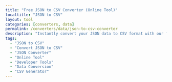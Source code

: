 ```yaml
---
title: "Free JSON to CSV Converter (Online Tool)"
localtitle: "JSON to CSV"
layout: tool
categories: [converters, data]
permalink: /converters/data/json-to-csv-converter
description: "Instantly convert your JSON data to CSV format with our free and easy-to-use online tool. Paste your JSON array and get clean, downloadable CSV in seconds."
tags:
  - "JSON to CSV"
  - "Convert JSON to CSV"
  - "JSON Converter"
  - "Online Tool"
  - "Developer Tools"
  - "Data Conversion"
  - "CSV Generator"
---
```


<link rel="stylesheet" href="https://cdnjs.cloudflare.com/ajax/libs/font-awesome/6.5.1/css/all.min.css">

<div class="jc2-wrapper">
    <style>
        :root {
            --jc2-primary: #3b82f6;
            --jc2-primary-dark: #2563eb;
            --jc2-accent: #14b8a6;
            --jc2-accent-dark: #0d9488;
            --jc2-bg-dark: #0f172a;
            --jc2-bg-secondary: #1e293b;
            --jc2-bg-tertiary: #334155;
            --jc2-text-primary: #f1f5f9;
            --jc2-text-secondary: #cbd5e1;
            --jc2-text-muted: #94a3b8;
            --jc2-border: rgba(148, 163, 184, 0.2);
            --jc2-shadow: 0 10px 40px rgba(0, 0, 0, 0.5);
            --jc2-shadow-lg: 0 20px 60px rgba(0, 0, 0, 0.6);
        }

        .jc2-wrapper {
            font-family: 'Inter', -apple-system, BlinkMacSystemFont, sans-serif;
            background: var(--jc2-bg-dark);
            min-height: 100vh;
            color: var(--jc2-text-primary);
            position: relative;
            overflow-x: hidden;
        }

        /* Animated background gradient */
        .jc2-wrapper::before {
            content: '';
            position: fixed;
            top: -50%;
            left: -50%;
            width: 200%;
            height: 200%;
            background: radial-gradient(
                ellipse at center,
                rgba(59, 130, 246, 0.15) 0%,
                rgba(14, 165, 233, 0.1) 25%,
                rgba(20, 184, 166, 0.05) 50%,
                transparent 100%
            );
            animation: jc2-gradient-rotate 20s linear infinite;
            pointer-events: none;
        }

        @keyframes jc2-gradient-rotate {
            from { transform: rotate(0deg); }
            to { transform: rotate(360deg); }
        }

        .jc2-wrapper * {
            margin: 0;
            padding: 0;
            box-sizing: border-box;
        }

        .jc2-layout {
            display: flex;
            flex-direction: column;
            width: 100%;
            max-width: 1200px;
            margin: 0 auto;
            gap: 30px;
            padding: 20px;
            position: relative;
            z-index: 1;
        }

        /* Mobile-first ordering */
        .jc2-tool-container { order: 1; }
        .jc2-sidebar { order: 2; }
        .jc2-info-content { order: 3; }

        .jc2-sidebar {
            display: flex;
            flex-direction: column;
            gap: 24px;
        }

        .jc2-related-card,
        .jc2-ad-space {
            background: linear-gradient(135deg, var(--jc2-bg-secondary) 0%, var(--jc2-bg-tertiary) 100%);
            border: 1px solid var(--jc2-border);
            border-radius: 20px;
            padding: 24px;
            backdrop-filter: blur(10px);
            transition: all 0.3s ease;
        }

        .jc2-related-card:hover {
            transform: translateY(-3px);
            box-shadow: 0 15px 50px rgba(59, 130, 246, 0.2);
        }

        .jc2-ad-space {
            min-height: 300px;
            display: flex;
            align-items: center;
            justify-content: center;
            text-align: center;
            color: var(--jc2-text-muted);
            border-style: dashed;
        }

        .jc2-related-card h3 {
            font-size: 1.35rem;
            font-weight: 800;
            margin-bottom: 20px;
            background: linear-gradient(135deg, var(--jc2-primary) 0%, var(--jc2-accent) 100%);
            -webkit-background-clip: text;
            -webkit-text-fill-color: transparent;
            background-clip: text;
            text-align: center;
        }

        .jc2-related-card ul {
            list-style: none;
        }

        .jc2-related-card li {
            margin-bottom: 8px;
        }

        .jc2-related-card a {
            display: flex;
            align-items: center;
            gap: 12px;
            text-decoration: none;
            color: var(--jc2-text-secondary);
            font-weight: 500;
            padding: 12px 16px;
            border-radius: 12px;
            transition: all 0.3s ease;
            border: 1px solid transparent;
        }

        .jc2-related-card a:hover {
            background: rgba(59, 130, 246, 0.1);
            border-color: rgba(59, 130, 246, 0.3);
            color: var(--jc2-primary);
            transform: translateX(4px);
        }

        .jc2-related-card .fas {
            font-size: 1.1rem;
            color: var(--jc2-primary);
        }

        /* Main tool container with glassmorphism */
        .jc2-tool-container {
            background: rgba(30, 41, 59, 0.8);
            backdrop-filter: blur(20px);
            border: 1px solid var(--jc2-border);
            border-radius: 24px;
            overflow: hidden;
            box-shadow: var(--jc2-shadow-lg);
        }

        .jc2-tool-header {
            background: linear-gradient(135deg, rgba(59, 130, 246, 0.1) 0%, rgba(20, 184, 166, 0.1) 100%);
            padding: 30px;
            border-bottom: 1px solid var(--jc2-border);
            position: relative;
            overflow: hidden;
        }

        .jc2-tool-header::after {
            content: '';
            position: absolute;
            top: 0;
            left: 0;
            right: 0;
            height: 1px;
            background: linear-gradient(90deg, transparent, var(--jc2-primary), transparent);
            animation: jc2-shimmer 3s linear infinite;
        }

        @keyframes jc2-shimmer {
            from { transform: translateX(-100%); }
            to { transform: translateX(100%); }
        }

        .jc2-tool-header h1 {
            font-size: 2rem;
            font-weight: 800;
            display: flex;
            align-items: center;
            justify-content: center;
            gap: 16px;
            text-align: center;
            color: wheat;
        }

        .jc2-tool-header .fas {
            color: var(--jc2-primary);
            animation: jc2-pulse 2s ease-in-out infinite;
        }

        @keyframes jc2-pulse {
            0%, 100% { transform: scale(1); }
            50% { transform: scale(1.1); }
        }

        .jc2-tool-body {
            padding: 30px;
        }

        .jc2-panels-wrapper {
            display: grid;
            grid-template-columns: 1fr;
            gap: 24px;
            margin-bottom: 30px;
        }

        @media (min-width: 768px) {
            .jc2-panels-wrapper {
                grid-template-columns: 1fr 1fr;
            }
        }

        .jc2-panel {
            background: rgba(15, 23, 42, 0.6);
            border: 1px solid var(--jc2-border);
            border-radius: 16px;
            overflow: hidden;
            transition: all 0.3s ease;
        }

        .jc2-panel:hover {
            border-color: rgba(59, 130, 246, 0.3);
            box-shadow: 0 0 30px rgba(59, 130, 246, 0.1);
        }

        .jc2-panel-header {
            background: rgba(30, 41, 59, 0.8);
            padding: 16px 20px;
            border-bottom: 1px solid var(--jc2-border);
            display: flex;
            justify-content: space-between;
            align-items: center;
        }

        .jc2-panel-header h2 {
            font-size: 1.1rem;
            font-weight: 700;
            display: flex;
            align-items: center;
            gap: 10px;
            color: var(--jc2-text-primary);
        }

        .jc2-textarea {
            width: 100%;
            min-height: 400px;
            padding: 20px;
            background: transparent;
            border: none;
            color: var(--jc2-text-primary);
            font-family: 'Fira Code', 'Courier New', monospace;
            font-size: 14px;
            line-height: 1.6;
            resize: vertical;
            outline: none;
        }

        .jc2-textarea::placeholder {
            color: var(--jc2-text-muted);
        }

        .jc2-textarea:focus {
            background: rgba(59, 130, 246, 0.05);
        }

        .jc2-controls-bar {
            display: flex;
            flex-wrap: wrap;
            gap: 12px;
            justify-content: center;
            margin-bottom: 24px;
        }

        .jc2-btn {
            padding: 12px 24px;
            border: none;
            border-radius: 12px;
            font-size: 15px;
            font-weight: 600;
            cursor: pointer;
            transition: all 0.3s ease;
            display: flex;
            align-items: center;
            gap: 8px;
            position: relative;
            overflow: hidden;
        }

        .jc2-btn::before {
            content: '';
            position: absolute;
            top: 50%;
            left: 50%;
            width: 0;
            height: 0;
            border-radius: 50%;
            background: rgba(255, 255, 255, 0.1);
            transform: translate(-50%, -50%);
            transition: width 0.6s, height 0.6s;
        }

        .jc2-btn:hover::before {
            width: 300px;
            height: 300px;
        }

        .jc2-btn-primary {
            background: linear-gradient(135deg, var(--jc2-primary) 0%, var(--jc2-primary-dark) 100%);
            color: white;
            box-shadow: 0 4px 15px rgba(59, 130, 246, 0.3);
        }

        .jc2-btn-primary:hover {
            transform: translateY(-2px);
            box-shadow: 0 6px 25px rgba(59, 130, 246, 0.4);
        }

        .jc2-btn-secondary {
            background: rgba(59, 130, 246, 0.1);
            color: var(--jc2-primary);
            border: 1px solid rgba(59, 130, 246, 0.3);
        }

        .jc2-btn-secondary:hover {
            background: rgba(59, 130, 246, 0.2);
            transform: translateY(-1px);
        }

        .jc2-status-message {
            padding: 16px 20px;
            border-radius: 12px;
            font-weight: 500;
            text-align: center;
            margin-bottom: 24px;
            display: none;
            animation: jc2-slideIn 0.3s ease;
        }

        @keyframes jc2-slideIn {
            from {
                opacity: 0;
                transform: translateY(-10px);
            }
            to {
                opacity: 1;
                transform: translateY(0);
            }
        }

        .jc2-error-message {
            background: rgba(239, 68, 68, 0.1);
            border: 1px solid rgba(239, 68, 68, 0.3);
            color: #fca5a5;
        }

        .jc2-success-message {
            background: rgba(16, 185, 129, 0.1);
            border: 1px solid rgba(16, 185, 129, 0.3);
            color: #6ee7b7;
        }

        .jc2-info-message {
            background: rgba(59, 130, 246, 0.1);
            border: 1px solid rgba(59, 130, 246, 0.3);
            color: #93c5fd;
        }

        .jc2-stats-panel {
            display: grid;
            grid-template-columns: repeat(auto-fit, minmax(120px, 1fr));
            gap: 16px;
            padding: 20px;
            background: rgba(59, 130, 246, 0.05);
            border: 1px solid rgba(59, 130, 246, 0.2);
            border-radius: 16px;
            margin-top: 24px;
        }

        .jc2-stat-item {
            text-align: center;
            padding: 12px;
            background: rgba(15, 23, 42, 0.6);
            border-radius: 12px;
            transition: all 0.3s ease;
        }

        .jc2-stat-item:hover {
            transform: translateY(-2px);
            background: rgba(59, 130, 246, 0.1);
        }

        .jc2-stat-value {
            font-size: 1.5rem;
            font-weight: 800;
            color: var(--jc2-primary);
            display: block;
            margin-bottom: 4px;
        }

        .jc2-stat-label {
            font-size: 0.875rem;
            color: var(--jc2-text-muted);
            font-weight: 500;
        }

        /* Info section with modern design */
        .jc2-info-content {
            background: linear-gradient(135deg, var(--jc2-bg-secondary) 0%, var(--jc2-bg-tertiary) 100%);
            border: 1px solid var(--jc2-border);
            border-radius: 24px;
            overflow: hidden;
            margin-top: 40px;
            backdrop-filter: blur(10px);
        }

        .jc2-info-header {
            background: linear-gradient(135deg, rgba(59, 130, 246, 0.2) 0%, rgba(20, 184, 166, 0.2) 100%);
            padding: 40px;
            text-align: center;
            border-bottom: 1px solid var(--jc2-border);
        }

        .jc2-info-header h2 {
            font-size: 2.25rem;
            font-weight: 900;
            background: linear-gradient(135deg, var(--jc2-primary) 0%, var(--jc2-accent) 100%);
            -webkit-background-clip: text;
            -webkit-text-fill-color: transparent;
            background-clip: text;
        }

        .jc2-info-body {
            padding: 50px 40px;
        }

        .jc2-info-box {
            background: rgba(59, 130, 246, 0.1);
            border-left: 4px solid var(--jc2-primary);
            padding: 24px;
            margin: 30px 0;
            border-radius: 0 12px 12px 0;
        }

        .jc2-info-note {
            background: rgba(20, 184, 166, 0.1);
            border-left: 4px solid var(--jc2-accent);
            padding: 20px;
            margin: 30px 0;
            border-radius: 0 12px 12px 0;
            color: var(--jc2-text-primary);
        }

        .jc2-info-content h3 {
            color: var(--jc2-text-primary);
            font-size: 1.75rem;
            margin: 2em 0 1em;
            font-weight: 800;
            position: relative;
            padding-left: 20px;
        }

        .jc2-info-content h3::before {
            content: '';
            position: absolute;
            left: 0;
            top: 50%;
            transform: translateY(-50%);
            width: 4px;
            height: 24px;
            background: linear-gradient(135deg, var(--jc2-primary), var(--jc2-accent));
            border-radius: 2px;
        }

        .jc2-info-content h4 {
            color: var(--jc2-text-secondary);
            font-size: 1.25rem;
            margin: 1.5em 0 0.8em;
            font-weight: 700;
        }

        .jc2-info-content p,
        .jc2-info-content li {
            font-size: 17px;
            line-height: 1.8;
            color: var(--jc2-text-secondary);
            margin-bottom: 1em;
        }

        .jc2-info-content ul {
            list-style: none;
            padding-left: 0;
        }

        .jc2-info-content ul li {
            position: relative;
            padding-left: 32px;
            margin-bottom: 16px;
        }

        .jc2-info-content ul li::before {
            content: '→';
            position: absolute;
            left: 0;
            color: var(--jc2-primary);
            font-weight: bold;
            font-size: 1.2rem;
        }

        .jc2-info-content ol {
            padding-left: 24px;
            counter-reset: step-counter;
        }

        .jc2-info-content ol li {
            position: relative;
            padding-left: 12px;
            margin-bottom: 16px;
            counter-increment: step-counter;
        }

        .jc2-info-content ol li::before {
            content: counter(step-counter);
            position: absolute;
            left: -24px;
            top: 2px;
            background: var(--jc2-primary);
            color: white;
            width: 24px;
            height: 24px;
            border-radius: 50%;
            display: flex;
            align-items: center;
            justify-content: center;
            font-size: 0.875rem;
            font-weight: 700;
        }

        /* Desktop layout */
        @media (min-width: 1200px) {
            .jc2-layout {
                display: grid;
                grid-template-columns: minmax(0, 1fr) 380px;
                grid-template-areas:
                    "main sidebar"
                    "info info";
                gap: 40px;
                max-width: 1400px;
                padding: 40px;
            }

            .jc2-tool-container {
                grid-area: main;
                order: 0;
            }

            .jc2-sidebar {
                grid-area: sidebar;
                order: 0;
                position: sticky;
                top: 40px;
                align-self: start;
            }

            .jc2-info-content {
                grid-area: info;
                order: 0;
                margin-top: 0;
            }

            .jc2-info-body {
                padding: 60px 80px;
            }

            .jc2-info-content h3,
            .jc2-info-content h4,
            .jc2-info-content p,
            .jc2-info-content ul,
            .jc2-info-content ol,
            .jc2-info-box,
            .jc2-info-note {
                max-width: 900px;
                margin-left: auto;
                margin-right: auto;
            }

            .jc2-info-content p,
            .jc2-info-content li {
                font-size: 18px;
                line-height: 1.9;
            }
        }

        /* Mobile optimizations */
        @media (max-width: 768px) {
            .jc2-tool-header h1 {
                font-size: 1.5rem;
            }

            .jc2-textarea {
                min-height: 300px;
                font-size: 13px;
            }

            .jc2-controls-bar {
                justify-content: stretch;
            }

            .jc2-btn {
                flex: 1;
                justify-content: center;
            }

            .jc2-info-body {
                padding: 30px 20px;
            }
        }

        /* Loading animation */
        .jc2-loading {
            animation: jc2-spin 1s linear infinite;
        }

        @keyframes jc2-spin {
            from { transform: rotate(0deg); }
            to { transform: rotate(360deg); }
        }
    </style>

    <div class="jc2-layout">
        <div class="jc2-tool-container">
            <div class="jc2-tool-header">
                <h1><i class="fas fa-exchange-alt"></i> JSON to CSV Converter</h1>
            </div>
            
            <div class="jc2-tool-body">
                <div class="jc2-panels-wrapper">
                    <div class="jc2-panel">
                        <div class="jc2-panel-header">
                            <h2><i class="fab fa-js-square"></i> JSON Input</h2>
                        </div>
                        <textarea id="jc2-json-input" class="jc2-textarea" placeholder="[&#10;  {&#10;    &quot;id&quot;: 1,&#10;    &quot;name&quot;: &quot;Alice Johnson&quot;,&#10;    &quot;email&quot;: &quot;alice@example.com&quot;&#10;  },&#10;  {&#10;    &quot;id&quot;: 2,&#10;    &quot;name&quot;: &quot;Bob Smith&quot;,&#10;    &quot;email&quot;: &quot;bob@example.com&quot;&#10;  }&#10;]"></textarea>
                    </div>
                    
                    <div class="jc2-panel">
                        <div class="jc2-panel-header">
                            <h2><i class="fas fa-file-csv"></i> CSV Output</h2>
                        </div>
                        <textarea id="jc2-csv-output" class="jc2-textarea" readonly placeholder="Your beautifully formatted CSV will appear here...&#10;&#10;✨ Features:&#10;• Automatic header detection&#10;• Proper escaping for commas and quotes&#10;• Ready for Excel, Google Sheets, and more!" aria-label="CSV output area"></textarea>
                    </div>
                </div>
                
                <div class="jc2-controls-bar">
                    <button id="jc2-convert-btn" class="jc2-btn jc2-btn-primary">
                        <i class="fas fa-sync-alt"></i> Convert
                    </button>
                    <button id="jc2-format-btn" class="jc2-btn jc2-btn-secondary">
                        <i class="fas fa-code"></i> Format
                    </button>
                    <button id="jc2-copy-btn" class="jc2-btn jc2-btn-secondary">
                        <i class="fas fa-copy"></i> Copy
                    </button>
                    <button id="jc2-download-btn" class="jc2-btn jc2-btn-secondary">
                        <i class="fas fa-download"></i> Download
                    </button>
                    <button id="jc2-clear-btn" class="jc2-btn jc2-btn-secondary">
                        <i class="fas fa-eraser"></i> Clear
                    </button>
                </div>
                
                <div id="jc2-status-message" class="jc2-status-message" role="alert" aria-live="polite"></div>
                
                <div class="jc2-stats-panel" id="jc2-stats-panel" style="display: none;">
                    <div class="jc2-stat-item">
                        <span class="jc2-stat-value" id="jc2-records-count">0</span>
                        <span class="jc2-stat-label">Records</span>
                    </div>
                    <div class="jc2-stat-item">
                        <span class="jc2-stat-value" id="jc2-columns-count">0</span>
                        <span class="jc2-stat-label">Columns</span>
                    </div>
                    <div class="jc2-stat-item">
                        <span class="jc2-stat-value" id="jc2-file-size">0 KB</span>
                        <span class="jc2-stat-label">Size</span>
                    </div>
                </div>
            </div>
        </div>
        
        <div class="jc2-sidebar">
            <div class="jc2-ad-space">
                <div>
                    <i class="fas fa-ad fa-2x" style="margin-bottom: 10px; opacity: 0.5;"></i>
                    <p><strong>Advertisement Space</strong></p>
                    <p style="font-size: 0.9em; margin-top: 8px;">Your ad could be here</p>
                </div>
            </div>

            <div class="jc2-related-card">
                <h3>🚀 Related Tools</h3>
                <ul>
                    <li><a href="/converters/data/csv-to-json-converter"><i class="fas fa-exchange-alt"></i>CSV to JSON Converter</a></li>
                    <li><a href="/converters/data/xml-to-json-converter"><i class="fas fa-file-code"></i>XML to JSON Converter</a></li>
                    <li><a href="/tools/json-formatter"><i class="fas fa-code"></i>JSON Formatter & Validator</a></li>
                    <li><a href="/tools/base64-encoder"><i class="fas fa-lock"></i>Base64 Encoder/Decoder</a></li>
                    <li><a href="/tools/url-encoder"><i class="fas fa-link"></i>URL Encoder/Decoder</a></li>
                </ul>
            </div>
        </div>
        
        <div class="jc2-info-content">
            <div class="jc2-info-header">
                <h2>🎯 Complete JSON to CSV Conversion Guide</h2>
            </div>
            <div class="jc2-info-body">
                <p><strong>Your New BFF for Data: The Simplest JSON to CSV Converter ????</strong></p>
                <p>Let's get real for a moment. You've done it. I've done it. We've all done it. You receive a wad of data, perhaps from a programmer or some web API, and it's just a mysterious message from another world. It's a sea of curly braces, brackets, and quotes. That, my friend, is JSON. And your boss needs it in a pretty, pretty Excel spreadsheet by the end of the day.</p>
                <p>You sense that little dip in your gut. You imagine the next hour of your life, typing. pasting. proofreading. getting lost. typing over the wrong thing. and then wishing you could toss your computer out the window. The entire process is just demoralizing. It's boring, it's monotonous, and it's so simple to do wrong.</p>
                <p>But what if I told you that whole horror could vanish? What if you were able to transform that cluttered JSON into a pristine, clean spreadsheet table in literally not much more time than it takes to read this sentence? Well, that's precisely why we created this tool. To reclaim that hour of your life.</p>

                <h3>Why This Tool is Seriously Perfect for You</h3>
                <p>We did not construct another converter. We constructed the one we always wanted to have. It's created to fix real problems without generating new ones.</p>
                
                <div class="jc2-info-box">
                    <ul>
                        <li><strong>It's Lightning Quick:</strong> I mean, really quick. We're not talking "go grab a coffee" quick. We're talking "blink and you'll miss it" quick. You can copy and paste in thousands of records, thousands of lines of data, and it'll be converted in milliseconds. Consider all the time you've ever spent before on tedious work. Just. lost. That time is yours now. You can spend it on actually doing analysis on the data, not wrestling with it.</li>
                        <li><strong>It Has Smart Detection:</strong> This is perhaps the most awesome feature. You don't need to instruct the tool on what your columns are. It's smart enough to scan your JSON, identify all the "keys" (such as "firstName", "email", "orderID"), and automatically convert them to the headers for your CSV file. It thinks for you, so you end up with a perfectly formatted table every time without even lifting a finger.</li>
                        <li><strong>It's Completely Excel Ready:</strong> The output you receive is formatted exactly right for any spreadsheet software you can imagine. Microsoft Excel, Google Sheets, Apple Numbers, whatever. There's no quirky formatting errors, no mangled rows, no gibberish characters. You can save the .csv file and it just opens up, ready to use. Or you can simply copy the output and paste it in. It just works.</li>
                        <li><strong>Your Data is 100% Safe:</strong> This is a big deal. You know that uncomfortable feeling you get when you're about to upload a file to some unknown website? You think, "Where is my data headed? Who gets to see it?". We don't like that feeling either. So, with our tool, it all stays right within your own browser. Your data never gets uploaded onto our server, or any server. It never touches your computer. The conversion magic occurs locally. That way you can use it with sensitive, private, or professional data and have complete peace of mind.</li>
                        <li><strong>It's Professional Quality:</strong> This ain't some quick-and-dirty script. It's built to handle real-world data, which is often messy. What if one of your text fields has a comma in it? Or a quotation mark? A cheap tool would break your CSV file, messing up all your columns. Our tool is smart enough to handle those things, properly escaping everything so your data integrity is perfect.</li>
                    </ul>
                </div>

                <h3>So, What's the Big Deal? JSON vs. CSV Explained</h3>
                <p>If you're not a programmer, the whole JSON and CSV thing can be confusing. So let's break it down with a simple story.</p>
                <p>Imagine you're giving a computer a shopping list.</p>
                <p>JSON (JavaScript Object Notation) is like a very detailed, nested list. It's super organized for a computer to read. See? It has labels ("name," "email") on everything. Fantastic if you're a developer or web application, but paste it into Excel and it's a complete mess.</p>
                <p>CSV (Comma-Separated Values), however, is like a nice, tidy table. Each bit of information is simply divided by a comma. A new row is each new line. It's the language of spreadsheets.</p>

                <div class="jc2-info-note">
                    <p><strong>So why do you need to convert?</strong> You convert JSON to CSV to convert that developer-friendly data into human-friendly tables. It makes the data ridiculously easy for any person to read, sort, filter, and create charts from in something like Excel or Google Sheets. You're essentially interpreting from "computer language" to "human language."</p>
                </div>

                <h3>How to Use This Thing: A Super Simple Guide</h3>
                <p>We made this as simple as humanly possible. No sign-ups, no weird steps, just results.</p>
                <ol>
                    <li><strong>Paste Your JSON:</strong> First, go grab your JSON data. Grab it all. Then come back here and paste it right into the big box on the left that says "JSON Input". Yep.</li>
                    <li><strong>Click Convert:</strong> You notice that prominent "Convert" button in the center? Yep, click that. Our tool immediately springs into action, processing all of it right in your browser.</li>
                    <li><strong>Copy or Download:</strong> Boom! The box on the right ("CSV Output") is now full of your lovely, clean, nicely formatted data. You can click the "Copy" button to copy it all, or press "Download" to save it directly to your computer as a .csv file.</li>
                </ol>
                <p>That's it. No kidding. You're finished.</p>

                <h3>A Little Heads-Up: Getting the Best Results</h3>
                <p>To get this tool to work its magic just right, your JSON needs to be an "array of objects." That's the techy way of saying a list of things, like our shopping list example here (starts and ends with a [ ] bracket).</p>
                <p>Also, it is most useful when every item in the list shares the same keys (such as "name," "email," etc.). If you have some items lacking a key, don't fret, it won't be harmed. The tool will simply leave that position blank in the spreadsheet, which is generally what you would want anyway.</p>
                <p><strong>And what about super complicated, nested JSON?</strong> Such as {"user": {"name": "John"}}? This little converter is optimized for the most typical kind of data, which is flat, such as {"name": "John"}. It doesn't inherently drill down into nested objects. It's optimized for speed and ease of use for the 99% of instances you'll encounter.</p>

                <h3>Your Data, Your Way. No More Headaches.</h3>
                <p>Ditch the ugly data formats. Ditch your valuable time spent on tedious manual tasks. This JSON to CSV converter was made for you—the developer who needs to rapidly send data to someone else, the data analyst on a tight deadline, the business owner who just wants to view their sales figures in a straightforward list.</p>
                <p>Bookmark this page. Share it with your team. Use it as your go-to tool whenever you're staring at a wall of JSON. Your data shouldn't control you, but vice versa. Now, retrieve that hour of your life!</p>
            </div>
        </div>
    </div>
    
    <script>
        (function() {
            const toolRoot = document.querySelector('.jc2-wrapper');
            if (!toolRoot) return;

            const elements = {
                jsonInput: toolRoot.querySelector('#jc2-json-input'),
                csvOutput: toolRoot.querySelector('#jc2-csv-output'),
                convertBtn: toolRoot.querySelector('#jc2-convert-btn'),
                copyBtn: toolRoot.querySelector('#jc2-copy-btn'),
                clearBtn: toolRoot.querySelector('#jc2-clear-btn'),
                downloadBtn: toolRoot.querySelector('#jc2-download-btn'),
                formatBtn: toolRoot.querySelector('#jc2-format-btn'),
                statusMessage: toolRoot.querySelector('#jc2-status-message'),
                statsPanel: toolRoot.querySelector('#jc2-stats-panel'),
                recordsCount: toolRoot.querySelector('#jc2-records-count'),
                columnsCount: toolRoot.querySelector('#jc2-columns-count'),
                fileSize: toolRoot.querySelector('#jc2-file-size')
            };

            function showStatus(message, type = 'info') {
                elements.statusMessage.textContent = message;
                elements.statusMessage.className = `jc2-status-message jc2-${type}-message`;
                elements.statusMessage.style.display = 'block';
                
                if (type === 'success') {
                    setTimeout(() => {
                        elements.statusMessage.style.display = 'none';
                    }, 3000);
                }
            }

            function hideStatus() {
                elements.statusMessage.style.display = 'none';
            }

            function updateStats(records, columns, size) {
                elements.recordsCount.textContent = records;
                elements.columnsCount.textContent = columns;
                elements.fileSize.textContent = `${(size / 1024).toFixed(2)} KB`;
                elements.statsPanel.style.display = 'grid';
            }

            function convertJsonToCsv() {
                hideStatus();
                elements.statsPanel.style.display = 'none';
                
                // Add loading animation
                elements.convertBtn.querySelector('i').classList.add('jc2-loading');
                
                const jsonText = elements.jsonInput.value.trim();
                if (!jsonText) {
                    elements.convertBtn.querySelector('i').classList.remove('jc2-loading');
                    showStatus('Input is empty. Please paste some JSON data.', 'error');
                    return;
                }
                                let data;
                try {
                    data = JSON.parse(jsonText);
                } catch (error) {
                    elements.convertBtn.querySelector('i').classList.remove('jc2-loading');
                    showStatus('Invalid JSON format. Please check your data for errors.', 'error');
                    return;
                }

                if (!Array.isArray(data)) {
                    elements.convertBtn.querySelector('i').classList.remove('jc2-loading');
                    showStatus('Invalid format. The JSON must be an array of objects.', 'error');
                    return;
                }

                if (data.length === 0) {
                    elements.convertBtn.querySelector('i').classList.remove('jc2-loading');
                    elements.csvOutput.value = '';
                    showStatus('No records found in the JSON array.', 'info');
                    return;
                }

                // Get all unique headers from all objects
                const headers = [...new Set(data.flatMap(obj => Object.keys(obj)))];
                let csv = headers.join(',') + '\n';

                data.forEach(row => {
                    const values = headers.map(header => {
                        let cell = row[header] === null || row[header] === undefined ? '' : row[header];
                        cell = String(cell);
                        // Escape values that contain commas, quotes, or newlines
                        if (cell.includes(',') || cell.includes('"') || cell.includes('\n')) {
                            cell = '"' + cell.replace(/"/g, '""') + '"';
                        }
                        return cell;
                    });
                    csv += values.join(',') + '\n';
                });

                elements.csvOutput.value = csv;
                updateStats(data.length, headers.length, csv.length);
                elements.convertBtn.querySelector('i').classList.remove('jc2-loading');
                showStatus('Conversion successful!', 'success');
            }

            function copyToClipboard() {
                if (!elements.csvOutput.value) {
                    showStatus('Nothing to copy. Please convert some data first.', 'error');
                    return;
                }
                
                elements.csvOutput.select();
                document.execCommand('copy');
                
                // Visual feedback
                const originalText = elements.copyBtn.innerHTML;
                elements.copyBtn.innerHTML = '<i class="fas fa-check"></i> Copied!';
                elements.copyBtn.style.background = 'rgba(16, 185, 129, 0.2)';
                elements.copyBtn.style.borderColor = 'rgba(16, 185, 129, 0.3)';
                elements.copyBtn.style.color = '#6ee7b7';
                
                setTimeout(() => {
                    elements.copyBtn.innerHTML = originalText;
                    elements.copyBtn.style.background = '';
                    elements.copyBtn.style.borderColor = '';
                    elements.copyBtn.style.color = '';
                }, 2000);
                
                showStatus('CSV copied to clipboard!', 'success');
            }

            function downloadCsv() {
                if (!elements.csvOutput.value) {
                    showStatus('Nothing to download. Please convert some data first.', 'error');
                    return;
                }
                
                const timestamp = new Date().toISOString().slice(0, 10);
                const filename = `converted_data_${timestamp}.csv`;
                
                const blob = new Blob([elements.csvOutput.value], { type: 'text/csv;charset=utf-8;' });
                const link = document.createElement("a");
                const url = URL.createObjectURL(blob);
                
                link.setAttribute("href", url);
                link.setAttribute("download", filename);
                link.style.visibility = 'hidden';
                
                document.body.appendChild(link);
                link.click();
                document.body.removeChild(link);
                URL.revokeObjectURL(url);
                
                showStatus(`Downloaded as ${filename}`, 'success');
            }

            function clearFields() {
                elements.jsonInput.value = '';
                elements.csvOutput.value = '';
                hideStatus();
                elements.statsPanel.style.display = 'none';
                
                // Visual feedback
                elements.clearBtn.querySelector('i').classList.add('fa-spin');
                setTimeout(() => {
                    elements.clearBtn.querySelector('i').classList.remove('fa-spin');
                }, 500);
            }

            function formatJson() {
                const jsonText = elements.jsonInput.value.trim();
                if (!jsonText) {
                    showStatus('Input is empty. Nothing to format.', 'info');
                    return;
                }
                
                try {
                    const obj = JSON.parse(jsonText);
                    elements.jsonInput.value = JSON.stringify(obj, null, 2);
                    showStatus('JSON formatted successfully!', 'success');
                } catch (error) {
                    showStatus('Invalid JSON. Cannot format.', 'error');
                }
            }

            // Event listeners
            elements.convertBtn.addEventListener('click', convertJsonToCsv);
            elements.copyBtn.addEventListener('click', copyToClipboard);
            elements.clearBtn.addEventListener('click', clearFields);
            elements.downloadBtn.addEventListener('click', downloadCsv);
            elements.formatBtn.addEventListener('click', formatJson);

            // Auto-convert on paste
            elements.jsonInput.addEventListener('paste', (e) => {
                setTimeout(() => {
                    const pastedText = elements.jsonInput.value.trim();
                    if (pastedText && (pastedText.startsWith('[') || pastedText.startsWith('{'))) {
                        convertJsonToCsv();
                    }
                }, 100);
            });

            // Keyboard shortcuts
            document.addEventListener('keydown', (e) => {
                // Only work if we're focused on the tool
                if (!toolRoot.contains(document.activeElement)) return;
                
                // Ctrl/Cmd + Enter to convert
                if ((e.ctrlKey || e.metaKey) && e.key === 'Enter') {
                    e.preventDefault();
                    convertJsonToCsv();
                }
                
                // Ctrl/Cmd + Shift + C to copy
                if ((e.ctrlKey || e.metaKey) && e.shiftKey && e.key === 'C') {
                    e.preventDefault();
                    copyToClipboard();
                }
                
                // Ctrl/Cmd + Shift + D to download
                if ((e.ctrlKey || e.metaKey) && e.shiftKey && e.key === 'D') {
                    e.preventDefault();
                    downloadCsv();
                }
            });

            // Sample data for demo
            const sampleData = [
                { id: 1, name: "Alice Johnson", email: "alice@example.com", role: "Developer", joined: "2023-01-15" },
                { id: 2, name: "Bob Smith", email: "bob@example.com", role: "Designer", joined: "2023-02-20" },
                { id: 3, name: "Carol White", email: "carol@example.com", role: "Manager", joined: "2022-11-10" }
            ];

            // Add sample button functionality
            const addSampleButton = () => {
                const controlsBar = toolRoot.querySelector('.jc2-controls-bar');
                const sampleBtn = document.createElement('button');
                sampleBtn.className = 'jc2-btn jc2-btn-secondary';
                sampleBtn.innerHTML = '<i class="fas fa-database"></i> Sample';
                sampleBtn.title = 'Load sample data';
                
                sampleBtn.addEventListener('click', () => {
                    elements.jsonInput.value = JSON.stringify(sampleData, null, 2);
                    showStatus('Sample data loaded. Click Convert to see the magic!', 'info');
                });
                
                controlsBar.appendChild(sampleBtn);
            };

            // Initialize
            addSampleButton();

            // Add hover effects to panels
            const panels = toolRoot.querySelectorAll('.jc2-panel');
            panels.forEach(panel => {
                panel.addEventListener('mouseenter', () => {
                    panel.style.transform = 'translateY(-2px)';
                });
                panel.addEventListener('mouseleave', () => {
                    panel.style.transform = 'translateY(0)';
                });
            });

            // Make the tool more interactive
            elements.jsonInput.addEventListener('focus', () => {
                if (!elements.jsonInput.value) {
                    showStatus('💡 Tip: Paste your JSON data here or click "Sample" to try with demo data', 'info');
                }
            });

            elements.jsonInput.addEventListener('blur', () => {
                hideStatus();
            });

            // Add visual feedback when data is typed/pasted
            let typingTimer;
            elements.jsonInput.addEventListener('input', () => {
                clearTimeout(typingTimer);
                typingTimer = setTimeout(() => {
                    const text = elements.jsonInput.value.trim();
                    if (text && text.length > 10) {
                        try {
                            JSON.parse(text);
                            showStatus('✓ Valid JSON detected. Ready to convert!', 'success');
                        } catch (e) {
                            // Don't show error while typing
                        }
                    }
                }, 1000);
            });
        })();
    </script>
</div>

